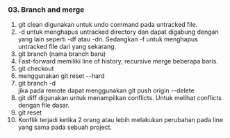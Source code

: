 ### 03. Branch and merge ###  

1. git clean digunakan untuk undo command pada untracked file.  
2. -d untuk menghapus untracked directory dan dapat digabung dengan yang lain seperti -df atau -dn. Sedangkan -f untuk menghapus untracked file dari yang sekarang.  
3. git branch (nama branch baru)  
4. Fast-forward memiliki line of history, recursive merge beberapa baris.  
5. git checkout  
6. menggunakan git reset --hard  
7. git branch -d  
 jika pada remote dapat menggunakan git push origin --delete  
 8. git diff digunakan untuk menampilkan conflicts. Untuk melihat conflicts dengan file dasar.  
 9. git reset  
 10. Konflik terjadi ketika 2 orang atau lebih melakukan perubahan pada line yang sama pada sebuah project.